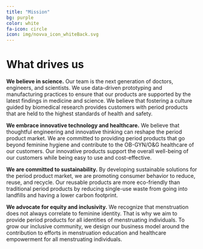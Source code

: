 ```yaml
---
title: "Mission"
bg: purple
color: white
fa-icon: circle
icon: img/novva_icon_whiteBack.svg
---
```


# What drives us

**We believe in science.** Our team is the next generation of doctors, engineers, and scientists. We use data-driven prototyping and manufacturing practices to ensure that our products are supported by the latest findings in medicine and science. We believe that fostering a culture guided by biomedical research provides customers with period products that are held to the highest standards of health and safety.


**We embrace innovative technology and healthcare.** We believe that thoughtful engineering and innovative thinking can reshape the period product market. We are committed to providing period products that go beyond feminine hygiene and contribute to the OB-GYN/O&G healthcare of our customers. Our innovative products support the overall well-being of our customers while being easy to use and cost-effective.


**We are committed to sustainability.** By developing sustainable solutions for the period product market, we are promoting consumer behavior to reduce, reuse, and recycle. Our reusable products are more eco-friendly than traditional period products by reducing single-use waste from going into landfills and having a lower carbon footprint.


**We advocate for equity and inclusivity.** We recognize that menstruation does not always correlate to feminine identity. That is why we aim to provide period products for all identities of menstruating individuals. To grow our inclusive community, we design our business model around the contribution to efforts in menstruation education and healthcare empowerment for all menstruating individuals.
